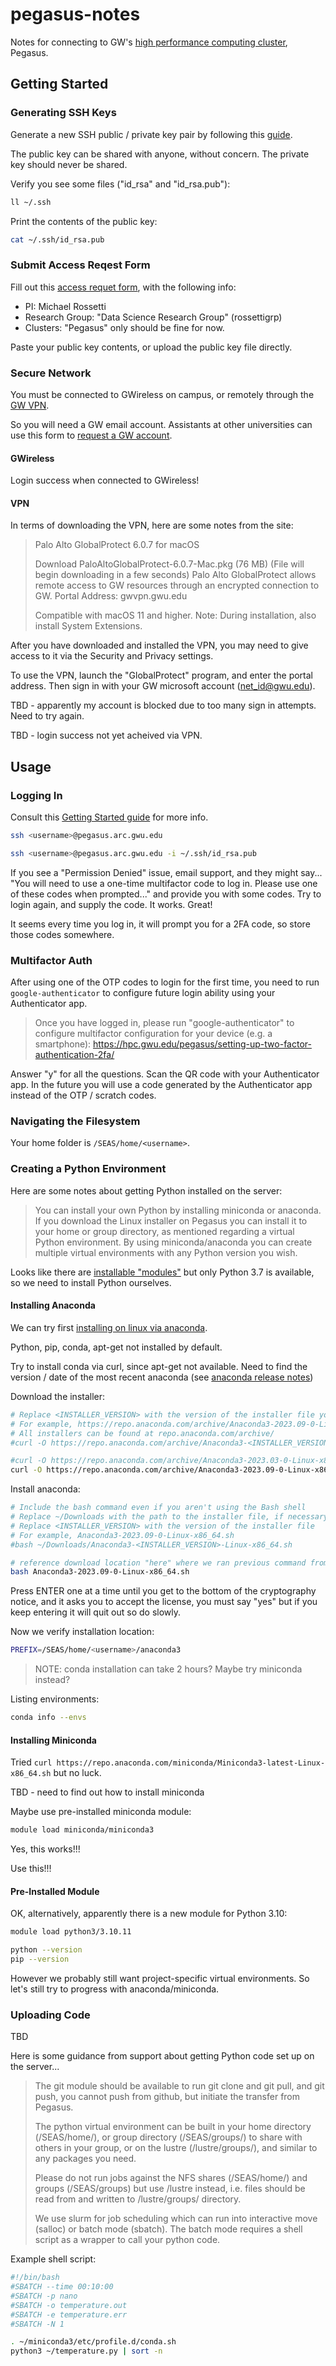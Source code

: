 # pegasus-notes

Notes for connecting to GW's [high performance computing cluster](https://hpc.gwu.edu), Pegasus.

## Getting Started

### Generating SSH Keys

Generate a new SSH public / private key pair by following this [guide](https://docs.github.com/en/authentication/connecting-to-github-with-ssh/generating-a-new-ssh-key-and-adding-it-to-the-ssh-agent).

The public key can be shared with anyone, without concern. The private key should never be shared.

Verify you see some files ("id_rsa" and "id_rsa.pub"):

```sh
ll ~/.ssh
```

Print the contents of the public key:

```sh
cat ~/.ssh/id_rsa.pub
```

### Submit Access Reqest Form

Fill out this [access requet form](https://hpc.gwu.edu/getting-access/), with the following info:

  + PI: Michael Rossetti
  + Research Group: "Data Science Research Group" (rossettigrp)
  + Clusters: "Pegasus" only should be fine for now.

Paste your public key contents, or upload the public key file directly.

### Secure Network

You must be connected to GWireless on campus, or remotely through the [GW VPN](https://it.gwu.edu/vpn-global-protect).

So you will need a GW email account. Assistants at other universities can use this form to [request a GW account](https://my.gwu.edu/mod/accounts/affiliates/index.cfm).

#### GWireless

Login success when connected to GWireless!

#### VPN

In terms of downloading the VPN, here are some notes from the site:

> Palo Alto GlobalProtect 6.0.7 for macOS
>
> Download PaloAltoGlobalProtect-6.0.7-Mac.pkg (76 MB) (File will begin downloading in a few seconds)
> Palo Alto GlobalProtect allows remote access to GW resources through an encrypted connection to GW. Portal Address: gwvpn.gwu.edu
>
>Compatible with macOS 11 and higher. Note: During installation, also install System Extensions.

After you have downloaded and installed the VPN, you may need to give access to it via the Security and Privacy settings.

To use the VPN, launch the "GlobalProtect" program, and enter the portal address. Then sign in with your GW microsoft account (net_id@gwu.edu).

TBD -  apparently my account is blocked due to too many sign in attempts. Need to try again.

TBD - login success not yet acheived via VPN.

## Usage

### Logging In

Consult this [Getting Started guide](https://hpc.gwu.edu/documentation/getting-started-guide/) for more info.


```sh
ssh <username>@pegasus.arc.gwu.edu

ssh <username>@pegasus.arc.gwu.edu -i ~/.ssh/id_rsa.pub
```

If you see a "Permission Denied" issue, email support, and they might say... "You will need to use a one-time multifactor code to log in. Please use one of these codes when prompted..." and provide you with some codes. Try to login again, and supply the code. It works. Great!

It seems every time you log in, it will prompt you for a 2FA code, so store those codes somewhere.

### Multifactor Auth

After using one of the OTP codes to login for the first time, you need to run `google-authenticator` to configure future login ability using your Authenticator app.

> Once you have logged in, please run "google-authenticator" to configure multifactor configuration for your device (e.g. a smartphone): https://hpc.gwu.edu/pegasus/setting-up-two-factor-authentication-2fa/

Answer "y" for all the questions. Scan the QR code with your Authenticator app. In the future you will use a code generated by the Authenticator app instead of the OTP / scratch codes.

### Navigating the Filesystem

Your home folder is `/SEAS/home/<username>`.

### Creating a Python Environment

Here are some notes about getting Python installed on the server:

> You can install your own Python by installing miniconda or anaconda. If you download the Linux installer on Pegasus you can install it to your home or group directory, as mentioned regarding a virtual Python environment. By using miniconda/anaconda you can create multiple virtual environments with any Python version you wish.

Looks like there are [installable "modules"](https://hpc.gwu.edu/available-modules/) but only Python 3.7 is available, so we need to install Python ourselves.

#### Installing Anaconda

We can try first [installing on linux via anaconda](https://docs.anaconda.com/free/anaconda/install/linux/).

Python, pip, conda, apt-get not installed by default.

Try to install conda via curl, since apt-get not available. Need to find the version / date of the most recent anaconda (see [anaconda release notes](https://docs.anaconda.com/free/anaconda/release-notes))

Download the installer:

```sh
# Replace <INSTALLER_VERSION> with the version of the installer file you want to download
# For example, https://repo.anaconda.com/archive/Anaconda3-2023.09-0-Linux-x86_64.sh
# All installers can be found at repo.anaconda.com/archive/
#curl -O https://repo.anaconda.com/archive/Anaconda3-<INSTALLER_VERSION>-Linux-x86_64.sh

#curl -O https://repo.anaconda.com/archive/Anaconda3-2023.03-0-Linux-x86_64.sh
curl -O https://repo.anaconda.com/archive/Anaconda3-2023.09-0-Linux-x86_64.sh


```

Install anaconda:

```sh
# Include the bash command even if you aren't using the Bash shell
# Replace ~/Downloads with the path to the installer file, if necessary
# Replace <INSTALLER_VERSION> with the version of the installer file
# For example, Anaconda3-2023.09-0-Linux-x86_64.sh
#bash ~/Downloads/Anaconda3-<INSTALLER_VERSION>-Linux-x86_64.sh

# reference download location "here" where we ran previous command from
bash Anaconda3-2023.09-0-Linux-x86_64.sh

```

Press ENTER one at a time until you get to the bottom of the cryptography notice, and it asks you to accept the license, you must say "yes" but if you keep entering it will quit out so do slowly.

Now we verify installation location:

```sh
PREFIX=/SEAS/home/<username>/anaconda3
```

> NOTE: conda installation can take 2 hours?  Maybe try miniconda instead?


Listing environments:

```sh
conda info --envs
```

#### Installing Miniconda



Tried `curl https://repo.anaconda.com/miniconda/Miniconda3-latest-Linux-x86_64.sh` but no luck.

TBD - need to find out how to install miniconda


Maybe use pre-installed miniconda module:

```sh
module load miniconda/miniconda3
```

Yes, this works!!!


Use this!!!


#### Pre-Installed Module

OK, alternatively, apparently there is a new module for Python 3.10:

```sh
module load python3/3.10.11

python --version
pip --version
```

However we probably still want project-specific virtual environments. So let's still try to progress with anaconda/miniconda.



### Uploading Code

TBD

Here is some guidance from support about getting Python code set up on the server...

> The git module should be available to run git clone and git pull, and git push, you cannot push from github, but initiate the transfer from Pegasus.
>
> The python virtual environment can be built in your home directory (/SEAS/home/<username>), or group directory (/SEAS/groups/<groupname>) to share with others in your group, or on the lustre (/lustre/groups/<groupname>), and similar to any packages you need.
>
> Please do not run jobs against the NFS shares (/SEAS/home/) and groups (/SEAS/groups) but use /lustre instead, i.e. files should be read from and written to /lustre/groups/<groupname> directory.
>
> We use slurm for job scheduling which can run into interactive move (salloc) or batch mode (sbatch). The batch mode requires a shell script as a wrapper to call your python code.

Example shell script:

```sh
#!/bin/bash
#SBATCH --time 00:10:00
#SBATCH -p nano
#SBATCH -o temperature.out
#SBATCH -e temperature.err
#SBATCH -N 1

. ~/miniconda3/etc/profile.d/conda.sh
python3 ~/temperature.py | sort -n
```
